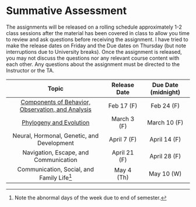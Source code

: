# Summative Assessment

The assignments will be released on a rolling schedule approximately 1-2 class sessions after the material has been covered in class to allow you time to review and ask questions before receiving the assignment. I have tried to make the release dates on Friday and the Due dates on Thursday (but note interruptions due to University breaks). Once the assignment is released, you may not discuss the questions nor any relevant course content with each other. Any questions about the assignment must be directed to the Instructor or the TA.

| Topic | Release Date | Due Date (midnight) |
| :---: | :---: | :---:|
| [Components of Behavior, Observation, and Analysis](../assessment-sum/assessment_components-observation-analysis) | Feb 17 (F) | Feb 24 (F) |
| [Phylogeny and Evolution](../assessment-sum/assessment_phylogeny-evolution) | March 3 (F) | March 10 (F) |
| Neural, Hormonal, Genetic, and Development | April 7 (F) | April 14 (F) |
| Navigation, Escape, and Communication | April 21 (F) | April 28 (F) |
| Communication, Social, and Family Life[^attention-date] | May 4 (Th) | May 10 (W) |

[^attention-date]: Note the abnormal days of the week due to end of semester.
